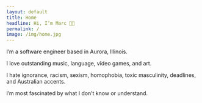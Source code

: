 ```yaml
---
layout: default
title: Home
headline: Hi, I’m Marc 👋🏻
permalink: /
image: /img/home.jpg
---
```


I’m a software engineer based in Aurora, Illinois.

I love outstanding music, language, video games, and art.

I hate ignorance, racism, sexism, homophobia, toxic masculinity, deadlines, and Australian accents.

I’m most fascinated by what I don’t know or understand.
